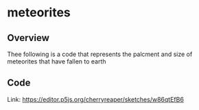 # meteorites

## Overview
Thee following is a code that represents the palcment and size of meteorites that have fallen to earth

## Code
Link: https://editor.p5js.org/cherryreaper/sketches/w86qtEfB6
